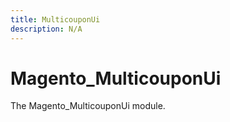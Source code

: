 ```yaml
---
title: MulticouponUi
description: N/A
---
```


# Magento_MulticouponUi

The Magento_MulticouponUi module.

